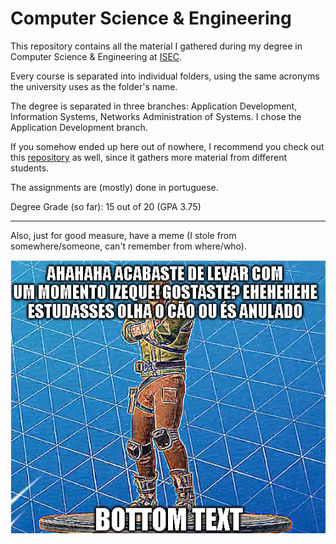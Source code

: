 # Computer Science & Engineering

This repository contains all the material I gathered during my degree in Computer Science & Engineering at [ISEC](https://www.isec.pt).

Every course is separated into individual folders, using the same acronyms the university uses as the folder's name.

The degree is separated in three branches: Application Development, Information Systems, Networks Administration of Systems. I chose the Application Development branch.

If you somehow ended up here out of nowhere, I recommend you check out this [repository](https://github.com/ISEC-estudantes/Lista-de-Repos) as well, since it gathers more material from different students.

The assignments are (mostly) done in portuguese.

Degree Grade (so far): 15 out of 20 (GPA 3.75)

---

Also, just for good measure, have a meme (I stole from somewhere/someone, can't remember from where/who).

![ISEC-Meme](meme.png)
